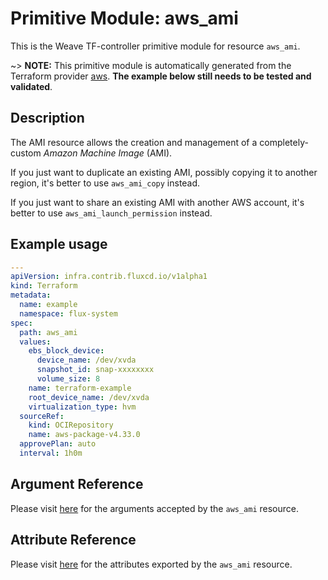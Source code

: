 
# Primitive Module: aws_ami

This is the Weave TF-controller primitive module for resource `aws_ami`.

~> **NOTE:** This primitive module is automatically generated from the Terraform provider [aws](https://registry.terraform.io/providers/hashicorp/aws/latest/docs/resources/ami). **The example below still needs to be tested and validated**.

## Description

The AMI resource allows the creation and management of a completely-custom
*Amazon Machine Image* (AMI).

If you just want to duplicate an existing AMI, possibly copying it to another
region, it's better to use `aws_ami_copy` instead.

If you just want to share an existing AMI with another AWS account,
it's better to use `aws_ami_launch_permission` instead.

## Example usage

```yaml
---
apiVersion: infra.contrib.fluxcd.io/v1alpha1
kind: Terraform
metadata:
  name: example
  namespace: flux-system
spec:
  path: aws_ami
  values:
    ebs_block_device:
      device_name: /dev/xvda
      snapshot_id: snap-xxxxxxxx
      volume_size: 8
    name: terraform-example
    root_device_name: /dev/xvda
    virtualization_type: hvm
  sourceRef:
    kind: OCIRepository
    name: aws-package-v4.33.0
  approvePlan: auto
  interval: 1h0m
```

## Argument Reference

Please visit [here](https://registry.terraform.io/providers/hashicorp/aws/latest/docs/resources/ami#argument-reference) for the arguments accepted by the `aws_ami` resource.

## Attribute Reference

Please visit [here](https://registry.terraform.io/providers/hashicorp/aws/latest/docs/resources/ami#attributes-reference) for the attributes exported by the `aws_ami` resource.
